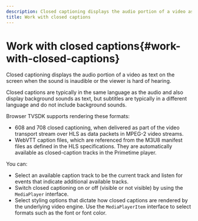 ```yaml
---
description: Closed captioning displays the audio portion of a video as text on the screen when the sound is inaudible or the viewer is hard of hearing.
title: Work with closed captions
---
```


# Work with closed captions{#work-with-closed-captions}

Closed captioning displays the audio portion of a video as text on the screen when the sound is inaudible or the viewer is hard of hearing.

Closed captions are typically in the same language as the audio and also display background sounds as text, but subtitles are typically in a different language and do not include background sounds.

Browser TVSDK supports rendering these formats:

* 608 and 708 closed captioning, when delivered as part of the video transport stream over HLS as data packets in MPEG-2 video streams. 
* WebVTT caption files, which are referenced from the M3U8 manifest files as defined in the HLS specifications. They are automatically available as closed-caption tracks in the Primetime player.

You can:

* Select an available caption track to be the current track and listen for events that indicate additional available tracks. 
* Switch closed captioning on or off (visible or not visible) by using the `MediaPlayer` interface. 
* Select styling options that dictate how closed captions are rendered by the underlying video engine. Use the `MediaPlayerItem` interface to select formats such as the font or font color.

